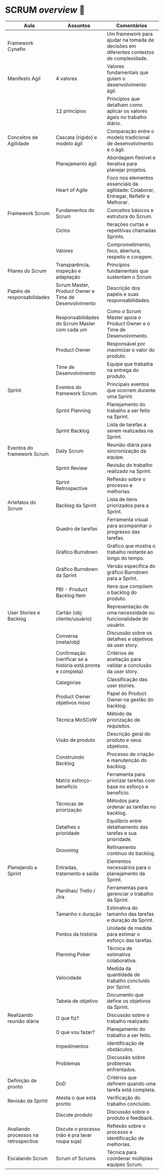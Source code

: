 # SCRUM *overview* 🏃

| Aula | Assuntos | Comentários |
|------|----------|-------------|
| Framework Cynefin | | Um framework para ajudar na tomada de decisões em diferentes contextos de complexidade. |
| Manifesto Ágil | 4 valores | Valores fundamentais que guiam o desenvolvimento ágil. |
| | 12 princípios | Princípios que detalham como aplicar os valores ágeis no trabalho diário. |
| Conceitos de Agilidade | Cascata (rígido) e modelo ágil | Comparação entre o modelo tradicional de desenvolvimento e o ágil. |
| | Planejamento ágil | Abordagem flexível e iterativa para planejar projetos. |
| | Heart of Agile | Foco nos elementos essenciais da agilidade: Colaborar, Entregar, Refletir e Melhorar. |
| Framework Scrum | Fundamentos do Scrum | Conceitos básicos e estrutura do Scrum. |
| | Ciclos | Iterações curtas e repetitivas chamadas Sprints. |
| | Valores | Comprometimento, foco, abertura, respeito e coragem. |
| Pilares do Scrum | Transparência, inspeção e adaptação | Princípios fundamentais que sustentam o Scrum. |
| Papéis de responsabilidades | Scrum Master, Product Owner e Time de Desenvolvimento | Descrição dos papéis e suas responsabilidades. |
| | Responsabilidades do Scrum Master com cada um | Como o Scrum Master apoia o Product Owner e o Time de Desenvolvimento. |
| | Product Owner | Responsável por maximizar o valor do produto. |
| | Time de Desenvolvimento | Equipe que trabalha na entrega do produto. |
| Sprint | Eventos do framework Scrum | Principais eventos que ocorrem durante uma Sprint. |
| | Sprint Planning | Planejamento do trabalho a ser feito na Sprint. |
| | Sprint Backlog | Lista de tarefas a serem realizadas na Sprint. |
| Eventos do framework Scrum | Daily Scrum | Reunião diária para sincronização da equipe. |
| | Sprint Review | Revisão do trabalho realizado na Sprint. |
| | Sprint Retrospective | Reflexão sobre o processo e melhorias. |
| Artefatos do Scrum | Backlog da Sprint | Lista de itens priorizados para a Sprint. |
| | Quadro de tarefas | Ferramenta visual para acompanhar o progresso das tarefas. |
| | Gráfico Burndown | Gráfico que mostra o trabalho restante ao longo do tempo. |
| | Gráfico Burndown da Sprint | Versão específica do gráfico Burndown para a Sprint. |
| | PBI - Product Backlog Item | Itens que compõem o backlog do produto. |
| User Stories e Backlog | Cartão (obj cliente/usuário) | Representação de uma necessidade ou funcionalidade do usuário. |
| | Conversa (meta/obj) | Discussão sobre os detalhes e objetivos da user story. |
| | Confirmação (verificar se a história está pronta e completa) | Critérios de aceitação para validar a conclusão da user story. |
| | Categorias | Classificação das user stories. |
| | Product Owner objetivos nisso | Papel do Product Owner na gestão do backlog. |
| | Técnica MoSCoW | Método de priorização de requisitos. |
| | Visão de produto | Descrição geral do produto e seus objetivos. |
| | Construindo Backlog | Processo de criação e manutenção do backlog. |
| | Matriz esforço-benefício | Ferramenta para priorizar tarefas com base no esforço e benefício. |
| | Técnicas de priorização | Métodos para ordenar as tarefas no backlog. |
| | Detalhes x prioridade | Equilíbrio entre detalhamento das tarefas e sua prioridade. |
| | Grooming | Refinamento contínuo do backlog. |
| Planejando a Sprint | Entradas, tratamento e saída | Elementos necessários para o planejamento da Sprint. |
| | Planilhas/ Trello / Jira | Ferramentas para gerenciar o trabalho da Sprint. |
| | Tamanho x duração | Estimativa do tamanho das tarefas e duração da Sprint. |
| | Pontos da história | Unidade de medida para estimar o esforço das tarefas. |
| | Planning Poker | Técnica de estimativa colaborativa. |
| | Velocidade | Medida da quantidade de trabalho concluído por Sprint. |
| | Tabela de objetivo | Documento que define os objetivos da Sprint. |
| Realizando reunião diária | O que fiz? | Discussão sobre o trabalho realizado. |
| | O que vou fazer? | Planejamento do trabalho a ser feito. |
| | Impedimentos | Identificação de obstáculos. |
| | Problemas | Discussão sobre problemas enfrentados. |
| Definição de pronto | DoD | Critérios que definem quando uma tarefa está completa. |
| Revisão da Sprint | Atesta o que está pronto | Verificação do trabalho concluído. |
| | Discute produto | Discussão sobre o produto e feedback. |
| Avaliando processos na retrospectiva | Discute o processo (não é pra lavar roupa suja) | Reflexão sobre o processo e identificação de melhorias. |
| Escalando Scrum | Scrum of Scrums | Técnica para coordenar múltiplas equipes Scrum. |

